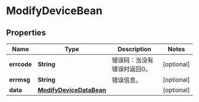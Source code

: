 
# ModifyDeviceBean

## Properties
Name | Type | Description | Notes
------------ | ------------- | ------------- | -------------
**errcode** | **String** | 错误码：当没有错误时返回0。 |  [optional]
**errmsg** | **String** | 错误信息。 |  [optional]
**data** | [**ModifyDeviceDataBean**](ModifyDeviceDataBean.md) |  |  [optional]



